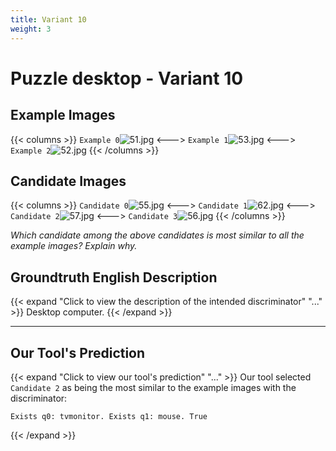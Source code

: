 ```yaml
---
title: Variant 10
weight: 3
---
```


# Puzzle desktop - Variant 10

## Example Images
{{< columns >}}
`Example 0`![51.jpg](/natscene_data/images/51.jpg)
<--->
`Example 1`![53.jpg](/natscene_data/images/53.jpg)
<--->
`Example 2`![52.jpg](/natscene_data/images/52.jpg)
{{< /columns >}}

## Candidate Images
{{< columns >}}
`Candidate 0`![55.jpg](/natscene_data/images/55.jpg)
<--->
`Candidate 1`![62.jpg](/natscene_data/images/62.jpg)
<--->
`Candidate 2`![57.jpg](/natscene_data/images/57.jpg)
<--->
`Candidate 3`![56.jpg](/natscene_data/images/56.jpg)
{{< /columns >}}

*Which candidate among the above candidates is most similar to all the example images? Explain why.*

## Groundtruth English Description

{{< expand "Click to view the description of the intended discriminator" "..." >}}
Desktop computer.
{{< /expand >}}

---



## Our Tool's Prediction

{{< expand "Click to view our tool's prediction" "..." >}}
Our tool selected `Candidate 2` as being the most similar to the example images with the discriminator:
```plaintext
Exists q0: tvmonitor. Exists q1: mouse. True
```
{{< /expand >}}

